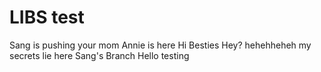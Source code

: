 # LIBS test
Sang is pushing
your mom
Annie is here
Hi Besties
Hey?
hehehheheh my secrets lie here
Sang's Branch
Hello testing
